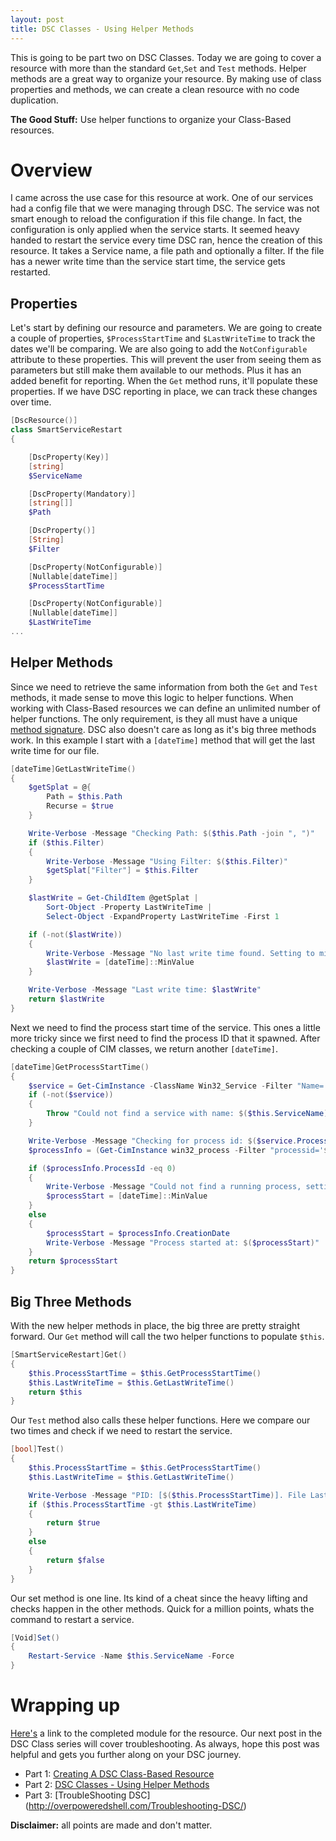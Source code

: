 ```yaml
---
layout: post
title: DSC Classes - Using Helper Methods
---
```

This is going to be part two on DSC Classes.
Today we are going to cover a resource with more than the standard ```Get```,```Set``` and ```Test``` methods.
Helper methods are a great way to organize your resource.
By making use of class properties and methods, we can create a clean resource with no code duplication.

**The Good Stuff:**
Use helper functions to organize your Class-Based resources.
<!-- more -->

# Overview

I came across the use case for this resource at work.
One of our services had a config file that we were managing through DSC.
The service was not smart enough to reload the configuration if this file change.
In fact, the configuration is only applied when the service starts.
It seemed heavy handed to restart the service every time DSC ran, hence the creation of this resource.
It takes a Service name, a file path and optionally a filter.
If the file has a newer write time than the service start time, the service gets restarted.

## Properties

Let's start by defining our resource and parameters.
We are going to create a couple of properties, ```$ProcessStartTime``` and ```$LastWriteTime```  to track the dates we'll be comparing.
We are also going to add the ```NotConfigurable``` attribute to these properties.
This will prevent the user from seeing them as parameters but still make them available to our methods.
Plus it has an added benefit for reporting.
When the ```Get``` method runs, it'll populate these properties.
If we have DSC reporting in place, we can track these changes over time.

```powershell
[DscResource()]
class SmartServiceRestart
{

    [DscProperty(Key)]
    [string]
    $ServiceName

    [DscProperty(Mandatory)]
    [string[]]
    $Path

    [DscProperty()]
    [String]
    $Filter

    [DscProperty(NotConfigurable)]
    [Nullable[dateTime]]
    $ProcessStartTime

    [DscProperty(NotConfigurable)]
    [Nullable[dateTime]]
    $LastWriteTime
...
```

## Helper Methods

Since we need to retrieve the same information from both the ```Get``` and ```Test``` methods, it made sense to move this logic to helper functions.
When working with Class-Based resources we can define an unlimited number of helper functions.
The only requirement, is they all must have a unique [method signature](http://overpoweredshell.com/Introduction-to-PowerShell-Classes/#method-signature).
DSC also doesn't care as long as it's big three methods work.
In this example I start with a ```[dateTime]``` method that will get the last write time for our file.

```powershell
[dateTime]GetLastWriteTime()
{
    $getSplat = @{
        Path = $this.Path
        Recurse = $true
    }

    Write-Verbose -Message "Checking Path: $($this.Path -join ", ")"
    if ($this.Filter)
    {
        Write-Verbose -Message "Using Filter: $($this.Filter)"
        $getSplat["Filter"] = $this.Filter
    }

    $lastWrite = Get-ChildItem @getSplat |
        Sort-Object -Property LastWriteTime |
        Select-Object -ExpandProperty LastWriteTime -First 1

    if (-not($lastWrite))
    {
        Write-Verbose -Message "No last write time found. Setting to min date"
        $lastWrite = [dateTime]::MinValue
    }

    Write-Verbose -Message "Last write time: $lastWrite"
    return $lastWrite
}
```

Next we need to find the process start time of the service.
This ones a little more tricky since we first need to find the process ID that it spawned.
After checking a couple of CIM classes, we return another ```[dateTime]```.

```powershell
[dateTime]GetProcessStartTime()
{
    $service = Get-CimInstance -ClassName Win32_Service -Filter "Name='$($this.ServiceName)'" -ErrorAction Stop
    if (-not($service))
    {
        Throw "Could not find a service with name: $($this.ServiceName)"
    }

    Write-Verbose -Message "Checking for process id: $($service.ProcessId)"
    $processInfo = (Get-CimInstance win32_process -Filter "processid='$($service.ProcessId)'")

    if ($processInfo.ProcessId -eq 0)
    {
        Write-Verbose -Message "Could not find a running process, setting start time to min date value"
        $processStart = [dateTime]::MinValue
    }
    else
    {
        $processStart = $processInfo.CreationDate
        Write-Verbose -Message "Process started at: $($processStart)"
    }
    return $processStart
}
```

## Big Three Methods

With the new helper methods in place, the big three are pretty straight forward.
Our ```Get``` method will call the two helper functions to populate ```$this```.

```powershell
[SmartServiceRestart]Get()
{
    $this.ProcessStartTime = $this.GetProcessStartTime()
    $this.LastWriteTime = $this.GetLastWriteTime()
    return $this
}
```

Our ```Test``` method also calls these helper functions.
Here we compare our two times and check if we need to restart the service.

```powershell
[bool]Test()
{
    $this.ProcessStartTime = $this.GetProcessStartTime()
    $this.LastWriteTime = $this.GetLastWriteTime()

    Write-Verbose -Message "PID: [$($this.ProcessStartTime)]. File Last Write Time: [$($this.LastWriteTime)]"
    if ($this.ProcessStartTime -gt $this.LastWriteTime)
    {
        return $true
    }
    else
    {
        return $false
    }
}
```

Our set method is one line.
Its kind of a cheat since the heavy lifting and checks happen in the other methods.
Quick for a million points, whats the command to restart a service.

```powershell
[Void]Set()
{
    Restart-Service -Name $this.ServiceName -Force
}
```

# Wrapping up

[Here's](https://github.com/dchristian3188/Main/tree/master/DSC/SmartServiceRestart) a link to the completed module for the resource.
Our next post in the DSC Class series will cover troubleshooting.
As always, hope this post was helpful and gets you further along on your DSC journey.

* Part 1: [Creating A DSC Class-Based Resource](http://overpoweredshell.com/Creating-A-DSC-Class-Based-Resource/)
* Part 2: [DSC Classes - Using Helper Methods](http://overpoweredshell.com/DSC-Classes-Using-Helper-Methods/)
* Part 3: [TroubleShooting DSC] (http://overpoweredshell.com/Troubleshooting-DSC/)

**Disclaimer:** all points are made and don't matter.
